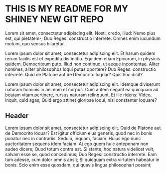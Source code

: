 # THIS IS MY README FOR MY SHINEY NEW GIT REPO

Lorem sit amet, consectetur adipiscing elit. Nosti, credo, illud: Nemo pius est, qui pietatem-; Duo Reges: constructio interrete. Omnes enim iucundum motum, quo sensus hilaretur.

Lorem ipsum dolor sit amet, consectetur adipiscing elit. Et harum quidem rerum facilis est et expedita distinctio. Equidem etiam Epicurum, in physicis quidem, Democriteum puto. Illud non continuo, ut aeque incontentae. Aliter homines, aliter philosophos loqui putas oportere? Duo Reges: constructio interrete. Quid de Platone aut de Democrito loquar? Quis hoc dicit?

Lorem ipsum dolor sit amet, consectetur adipiscing elit. Idemque diviserunt naturam hominis in animum et corpus. Cum autem negant ea quicquam ad beatam vitam pertinere, rursus naturam relinquunt. Et ille ridens: Video, inquit, quid agas; Quid ergo attinet gloriose loqui, nisi constanter loquare?

## Header 

Lorem ipsum dolor sit amet, consectetur adipiscing elit. Quid de Platone aut de Democrito loquar? Est igitur officium eius generis, quod nec in bonis ponatur nec in contrariis. Sedulo, inquam, faciam. Huius ego nunc auctoritatem sequens idem faciam. At ego quem huic anteponam non audeo dicere; Quod totum contra est. Si stante, hoc natura videlicet vult, salvam esse se, quod concedimus; Duo Reges: constructio interrete. Eam tum adesse, cum dolor omnis absit; Si quicquam extra virtutem habeatur in bonis. Scio enim esse quosdam, qui quavis lingua philosophari possint;

